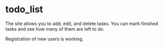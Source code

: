 # todo_list

The site allows you to add, edit, and delete tasks. You can mark finished tasks and see how many of them are left to do. 

Registration of new users is working.
